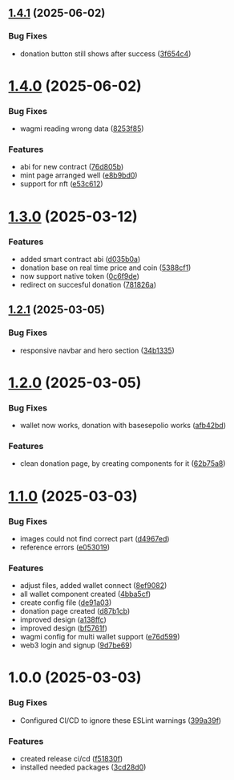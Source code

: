 ## [1.4.1](https://github.com/BAM-Bold-African-Movement/bam-website/compare/v1.4.0...v1.4.1) (2025-06-02)


### Bug Fixes

* donation button still shows after success ([3f654c4](https://github.com/BAM-Bold-African-Movement/bam-website/commit/3f654c42276a0a23bb63a702e39f128a89ff1291))

# [1.4.0](https://github.com/BAM-Bold-African-Movement/bam-website/compare/v1.3.0...v1.4.0) (2025-06-02)


### Bug Fixes

* wagmi reading wrong data ([8253f85](https://github.com/BAM-Bold-African-Movement/bam-website/commit/8253f85d37b634d324586c2a6a2aa038ab9b0cb8))


### Features

* abi for new contract ([76d805b](https://github.com/BAM-Bold-African-Movement/bam-website/commit/76d805b9f0c1b30d64e7252433d4fb29e1e7005b))
* mint page arranged well ([e8b9bd0](https://github.com/BAM-Bold-African-Movement/bam-website/commit/e8b9bd045fcf57b1fa24f33528dd537c95d7e12c))
* support for nft ([e53c612](https://github.com/BAM-Bold-African-Movement/bam-website/commit/e53c612244108ad5620c1888ebdef91814d2472d))

# [1.3.0](https://github.com/BAM-Bold-African-Movement/bam-website/compare/v1.2.1...v1.3.0) (2025-03-12)


### Features

* added smart contract abi ([d035b0a](https://github.com/BAM-Bold-African-Movement/bam-website/commit/d035b0ab1fdb6ddff751128c5e2230f2220f4e17))
* donation base on real time price and coin ([5388cf1](https://github.com/BAM-Bold-African-Movement/bam-website/commit/5388cf1da725a782b5881b39b843e899f66d0471))
* now support native token ([0c6f9de](https://github.com/BAM-Bold-African-Movement/bam-website/commit/0c6f9decb4e2a7c2012ca4e4badae0424eb207a7))
* redirect on succesful donation ([781826a](https://github.com/BAM-Bold-African-Movement/bam-website/commit/781826a65cdafee9dd289307e714f0463c9d60a1))

## [1.2.1](https://github.com/BAM-Bold-African-Movement/bam-website/compare/v1.2.0...v1.2.1) (2025-03-05)


### Bug Fixes

* responsive navbar and hero section ([34b1335](https://github.com/BAM-Bold-African-Movement/bam-website/commit/34b133512087355c2bc377259be675576817740a))

# [1.2.0](https://github.com/BAM-Bold-African-Movement/bam-website/compare/v1.1.0...v1.2.0) (2025-03-05)


### Bug Fixes

* wallet now works, donation with basesepolio works ([afb42bd](https://github.com/BAM-Bold-African-Movement/bam-website/commit/afb42bd9841aedf021ea49ff048b13dd4486e297))


### Features

* clean donation page, by creating components for it ([62b75a8](https://github.com/BAM-Bold-African-Movement/bam-website/commit/62b75a8be99e3c7554fd4fc5afdba3e873653edc))

# [1.1.0](https://github.com/BAM-Bold-African-Movement/bam-website/compare/v1.0.0...v1.1.0) (2025-03-03)


### Bug Fixes

* images could not find correct part ([d4967ed](https://github.com/BAM-Bold-African-Movement/bam-website/commit/d4967eda3258f6a8a251d0044a8ad2512ca79276))
* reference errors ([e053019](https://github.com/BAM-Bold-African-Movement/bam-website/commit/e05301900a34afd47dd4fe1f3c63f9ff921f7346))


### Features

* adjust files, added wallet connect ([8ef9082](https://github.com/BAM-Bold-African-Movement/bam-website/commit/8ef90826e05aea352571c554f7994e5fafd6f344))
* all wallet component created ([4bba5cf](https://github.com/BAM-Bold-African-Movement/bam-website/commit/4bba5cfaceb91dd75dab10195c99cc66756260d0))
* create config file ([de91a03](https://github.com/BAM-Bold-African-Movement/bam-website/commit/de91a03138628e73f87eeacb6a06400a433d7dc8))
* donation page created ([d87b1cb](https://github.com/BAM-Bold-African-Movement/bam-website/commit/d87b1cb3e5736026b2dcca8683b5d3f03a459d03))
* improved design ([a138ffc](https://github.com/BAM-Bold-African-Movement/bam-website/commit/a138ffccc1013085b3358ff3a7261de1a9de7013))
* improved design ([bf5761f](https://github.com/BAM-Bold-African-Movement/bam-website/commit/bf5761f55314e23da9aa0e7efd8284ca6c74c53f))
* wagmi config for multi wallet support ([e76d599](https://github.com/BAM-Bold-African-Movement/bam-website/commit/e76d599b8740a0bede3e79eb9162057b91788565))
* web3 login and signup ([9d7be69](https://github.com/BAM-Bold-African-Movement/bam-website/commit/9d7be6910a1b16c8e41e7bf35ac0be784a2577bd))

# 1.0.0 (2025-03-03)


### Bug Fixes

* Configured CI/CD to ignore these ESLint warnings ([399a39f](https://github.com/BAM-Bold-African-Movement/bam-website/commit/399a39f68e5d7004dca9b6e8f0f92df5023940e9))


### Features

* created release ci/cd ([f51830f](https://github.com/BAM-Bold-African-Movement/bam-website/commit/f51830f790dbb555b1ff5441b3287202ccd70016))
* installed needed packages ([3cd28d0](https://github.com/BAM-Bold-African-Movement/bam-website/commit/3cd28d009562e9d37af4d7f74d64bc04e6adefe2))

